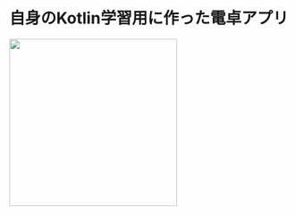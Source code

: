 # 自身のKotlin学習用に作った電卓アプリ

<img width="300" src="/orangebasil/KotlinCalculator/blob/master/image/screenshot.png?raw=true" />
